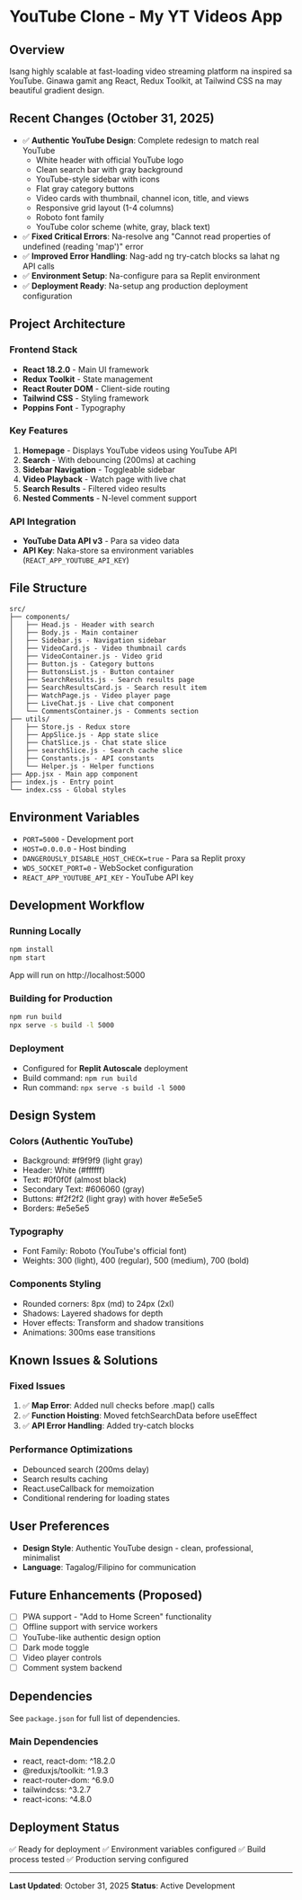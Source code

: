 # YouTube Clone - My YT Videos App

## Overview
Isang highly scalable at fast-loading video streaming platform na inspired sa YouTube. Ginawa gamit ang React, Redux Toolkit, at Tailwind CSS na may beautiful gradient design.

## Recent Changes (October 31, 2025)
- ✅ **Authentic YouTube Design**: Complete redesign to match real YouTube
  - White header with official YouTube logo
  - Clean search bar with gray background
  - YouTube-style sidebar with icons
  - Flat gray category buttons
  - Video cards with thumbnail, channel icon, title, and views
  - Responsive grid layout (1-4 columns)
  - Roboto font family
  - YouTube color scheme (white, gray, black text)
- ✅ **Fixed Critical Errors**: Na-resolve ang "Cannot read properties of undefined (reading 'map')" error
- ✅ **Improved Error Handling**: Nag-add ng try-catch blocks sa lahat ng API calls
- ✅ **Environment Setup**: Na-configure para sa Replit environment
- ✅ **Deployment Ready**: Na-setup ang production deployment configuration

## Project Architecture

### Frontend Stack
- **React 18.2.0** - Main UI framework
- **Redux Toolkit** - State management
- **React Router DOM** - Client-side routing
- **Tailwind CSS** - Styling framework
- **Poppins Font** - Typography

### Key Features
1. **Homepage** - Displays YouTube videos using YouTube API
2. **Search** - With debouncing (200ms) at caching
3. **Sidebar Navigation** - Toggleable sidebar
4. **Video Playback** - Watch page with live chat
5. **Search Results** - Filtered video results
6. **Nested Comments** - N-level comment support

### API Integration
- **YouTube Data API v3** - Para sa video data
- **API Key**: Naka-store sa environment variables (`REACT_APP_YOUTUBE_API_KEY`)

## File Structure
```
src/
├── components/
│   ├── Head.js - Header with search
│   ├── Body.js - Main container
│   ├── Sidebar.js - Navigation sidebar
│   ├── VideoCard.js - Video thumbnail cards
│   ├── VideoContainer.js - Video grid
│   ├── Button.js - Category buttons
│   ├── ButtonsList.js - Button container
│   ├── SearchResults.js - Search results page
│   ├── SearchResultsCard.js - Search result item
│   ├── WatchPage.js - Video player page
│   ├── LiveChat.js - Live chat component
│   └── CommentsContainer.js - Comments section
├── utils/
│   ├── Store.js - Redux store
│   ├── AppSlice.js - App state slice
│   ├── ChatSlice.js - Chat state slice
│   ├── searchSlice.js - Search cache slice
│   ├── Constants.js - API constants
│   └── Helper.js - Helper functions
├── App.jsx - Main app component
├── index.js - Entry point
└── index.css - Global styles
```

## Environment Variables
- `PORT=5000` - Development port
- `HOST=0.0.0.0` - Host binding
- `DANGEROUSLY_DISABLE_HOST_CHECK=true` - Para sa Replit proxy
- `WDS_SOCKET_PORT=0` - WebSocket configuration
- `REACT_APP_YOUTUBE_API_KEY` - YouTube API key

## Development Workflow

### Running Locally
```bash
npm install
npm start
```
App will run on http://localhost:5000

### Building for Production
```bash
npm run build
npx serve -s build -l 5000
```

### Deployment
- Configured for **Replit Autoscale** deployment
- Build command: `npm run build`
- Run command: `npx serve -s build -l 5000`

## Design System

### Colors (Authentic YouTube)
- Background: #f9f9f9 (light gray)
- Header: White (#ffffff)
- Text: #0f0f0f (almost black)
- Secondary Text: #606060 (gray)
- Buttons: #f2f2f2 (light gray) with hover #e5e5e5
- Borders: #e5e5e5

### Typography
- Font Family: Roboto (YouTube's official font)
- Weights: 300 (light), 400 (regular), 500 (medium), 700 (bold)

### Components Styling
- Rounded corners: 8px (md) to 24px (2xl)
- Shadows: Layered shadows for depth
- Hover effects: Transform and shadow transitions
- Animations: 300ms ease transitions

## Known Issues & Solutions

### Fixed Issues
1. ✅ **Map Error**: Added null checks before .map() calls
2. ✅ **Function Hoisting**: Moved fetchSearchData before useEffect
3. ✅ **API Error Handling**: Added try-catch blocks

### Performance Optimizations
- Debounced search (200ms delay)
- Search results caching
- React.useCallback for memoization
- Conditional rendering for loading states

## User Preferences
- **Design Style**: Authentic YouTube design - clean, professional, minimalist
- **Language**: Tagalog/Filipino for communication

## Future Enhancements (Proposed)
- [ ] PWA support - "Add to Home Screen" functionality
- [ ] Offline support with service workers
- [ ] YouTube-like authentic design option
- [ ] Dark mode toggle
- [ ] Video player controls
- [ ] Comment system backend

## Dependencies
See `package.json` for full list of dependencies.

### Main Dependencies
- react, react-dom: ^18.2.0
- @reduxjs/toolkit: ^1.9.3
- react-router-dom: ^6.9.0
- tailwindcss: ^3.2.7
- react-icons: ^4.8.0

## Deployment Status
✅ Ready for deployment
✅ Environment variables configured
✅ Build process tested
✅ Production serving configured

---

**Last Updated**: October 31, 2025
**Status**: Active Development
